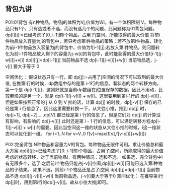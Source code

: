 背包九讲
---------
P01:01背包
有n种物品，物品j的体积为Vj,价值为Wi。有一个体积限制 V。每种物品只有1个，只有选或者不选，而没有选几个的问题，此问题称为01背包问题。
dp[i][j]:=已经考虑了[0..i-1]前i个物品，占用了j空间，所能取得的最大价值
将前i件物品放入容量为j的背包中，若只考虑第i件物品的策略：若不放第i件物品，转化为前i-1件物品放入容量为j的背包中，价值为f[i-1][j];若放入第i件物品，则问题转化为前i-1件物品放入剩下的容量为j-w[i]的背包中，此时能获得的最大价值f[i-1][j-w[i]]+v[i]
dp[i][j]=dp[i-1][j] 当前物品不选
         dp[i-1][j-v[i]]+w[i] 当前物品选，j-v[i] 要大于等于 0

空间优化：
假设状态只有一行，即 dp[j]:=占用了j空间的情况下可以取到的最大价值, 在推第i行的时候，dp数组中存的是第 i-1行的信息。看状态的两个转移方向，第一个是 dp[i-1][j]，这刚好就是当前dp数组在j位置保存的数据，因此不用动，比较麻烦的是另一个，就是 dp[i-1][j-v[i]] + w[i]。这里要用到第i-1行的 dp[j-v[i]]，但是如果按照正常的 j 从 0 到 V 推的话，计算 dp[j] 的时候，dp[j-v[i]] 保存的已经是第 i 行信息了。因此这里需要转换一下，从大往小推，推到 dp[j] 时，dp[j+1], dp[j+2],...,dp[V] 都已经是第 i 行的信息了，但是它们对 dp[j] 的计算没有影响，有影响的 dp[j-v[i]] 此时还是第 i - 1 行的信息，可以满足转移方程dp[i-1][j-v[i]] + w[i] 的需要。因此当空间这一维的状态从大往小推的时候，i这一维状态可以优化到一维。
for i=1..N
    for v=V..0 
        f[v]=max(f[v],f[v-c[i]]+w[i]])

P02:完全背包
N种物品和容量为V的背包。每种物品无限件可用。求让价值总和最大方案
dp[i][j]:=已经考虑了[0..i-1]前i个物品，占用了j空间，所能取得的最大价值
考虑的状态转移，对于当前物品i，有两种情况：选和不选。
如果选，完全背包中i有无限多个，选了i之后前i个物品只能占j-v[i]空间,dp[i][j-w[i]]可能已选入第i种物品的子结果。
如果不选，则前i-1个物品还是占了j空间
dp[i][j]=dp[i-1][j] 当前物品不选
         dp[i][j-v[i]]+w[i] 当前物品选，j-v[i]要大于等于0
空间优化：
在推导第i行dp[j]时，用到第i行的dp[j-v[i]]。故从小往大推j即可。